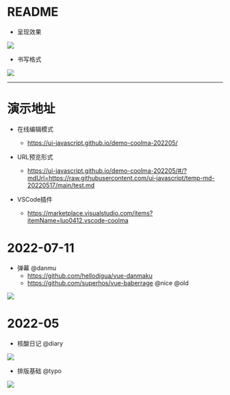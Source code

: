 # README

- 呈现效果

![](https://luo0412.oss-cn-hangzhou.aliyuncs.com/1655674557490-eJdkYpCZxJyn-image.png)

- 书写格式

![](https://luo0412.oss-cn-hangzhou.aliyuncs.com/1655674686195-zr4ZbGBFGYr7-image.png)

---

# 演示地址

- 在线编辑模式
    - https://ui-javascript.github.io/demo-coolma-202205/

- URL预览形式
    - https://ui-javascript.github.io/demo-coolma-202205/#/?mdUrl=https://raw.githubusercontent.com/ui-javascript/temp-md-20220517/main/test.md

- VSCode插件
    - https://marketplace.visualstudio.com/items?itemName=luo0412.vscode-coolma

# 2022-07-11

- 弹幕 @danmu
    - https://github.com/hellodigua/vue-danmaku
    - https://github.com/superhos/vue-baberrage @nice @old

![](https://camo.githubusercontent.com/fa6955b7a32e78ce147c14133882cfa8c9d4acfb5f37ddd4e8da82292d7052e1/68747470733a2f2f63646e2e6a7364656c6976722e6e65742f67682f68656c6c6f64696775612f63646e2f696d672f7675652d64616e6d616b752e77656270)

# 2022-05

- 核酸日记 @diary

![](https://luo0412.oss-cn-hangzhou.aliyuncs.com/1655674557490-eJdkYpCZxJyn-image.png)

- 排版基础 @typo

![](https://luo0412.oss-cn-hangzhou.aliyuncs.com/1652367174757-jHcRW5JCSfAz.png)


